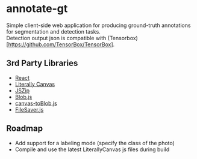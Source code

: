# annotate-gt

Simple client-side web application for producing ground-truth annotations for segmentation and detection tasks.  
Detection output json is compatible with (Tensorbox)[https://github.com/TensorBox/TensorBox].  

## 3rd Party Libraries
- [React](https://facebook.github.io/react/)
- [Literally Canvas](http://literallycanvas.com/)
- [JSZip](https://stuk.github.io/jszip/)
- [Blob.js](https://github.com/eligrey/Blob.js)
- [canvas-toBlob.js](https://github.com/eligrey/canvas-toBlob.js)
- [FileSaver.js](https://github.com/eligrey/FileSaver.js)

## Roadmap
- Add support for a labeling mode (specify the class of the photo)
- Compile and use the latest LiterallyCanvas js files during build
